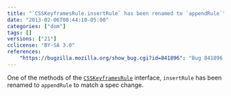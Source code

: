 ```yaml
---
title: "`CSSKeyframesRule.insertRule` has been renamed to `appendRule`"
date: "2013-02-06T08:44:10-05:00"
categories: ["dom"]
tags: []
versions: ["21"]
cclicense: "BY-SA 3.0"
references:
    "https://bugzilla.mozilla.org/show_bug.cgi?id=841896": "Bug 841896 – CSSKeyframesRule should have a `appendRule` method, not `insertRule`"
---
```

One of the methods of the [`CSSKeyframesRule`](https://developer.mozilla.org/en-US/docs/Web/API/CSSKeyframesRule) interface, `insertRule` has been renamed to `appendRule` to match a spec change.
